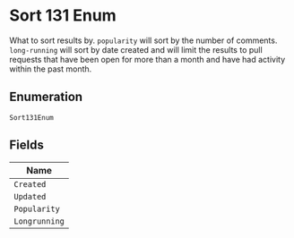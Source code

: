 
# Sort 131 Enum

What to sort results by. `popularity` will sort by the number of comments. `long-running` will sort by date created and will limit the results to pull requests that have been open for more than a month and have had activity within the past month.

## Enumeration

`Sort131Enum`

## Fields

| Name |
|  --- |
| `Created` |
| `Updated` |
| `Popularity` |
| `Longrunning` |

